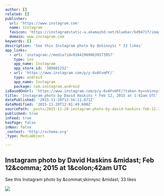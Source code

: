 ```yaml
---
author: []
related: []
publisher:
  url: 'https://www.instagram.com'
  name: Instagram
  favicon: 'https://instagramstatic-a.akamaihd.net/bluebar/bd9471f/images/ico/favicon.ico'
  domain: www.instagram.com
keywords: []
description: 'See this Instagram photo by @skinnysc * 33 likes'
app_links:
  - url: 'instagram://media?id=918429690639573957'
    type: ios
    app_name: Instagram
    app_store_id: '389801252'
  - url: 'https://www.instagram.com/p/y-6vAFvmPF/'
    type: android
    app_name: Instagram
    package: com.instagram.android
isBasedOnUrl: 'https://www.instagram.com/p/y-6vAFvmPF/?taken-by=skinnysc'
title: 'Instagram photo by David Haskins * Feb 12, 2015 at 1:42am UTC'
datePublished: '2015-11-20T12:16:11.871Z'
dateModified: '2015-11-20T12:01:49.600Z'
sourcePath: _posts/2015-11-20-instagram-photo-by-david-haskins-feb-12-2015-at-142am-ut.md
published: true
inFeed: true
hasPage: false
inNav: false
_context: 'http://schema.org'
_type: MediaObject

---
```

<article style=""><h1>Instagram photo by David Haskins &amp;midast; Feb 12&amp;comma; 2015 at 1&amp;colon;42am UTC</h1><p>See this Instagram photo by &amp;commat;skinnysc &amp;midast; 33 likes</p><img src="https://scontent.cdninstagram.com/hphotos-xaf1/t51.2885-15/e15/10963760_809358319122042_1681460803_n.jpg" /></article>